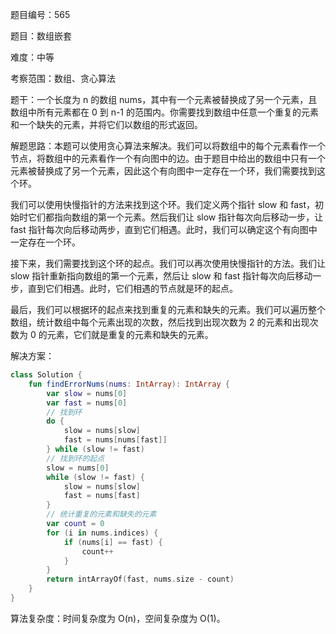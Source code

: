 题目编号：565

题目：数组嵌套

难度：中等

考察范围：数组、贪心算法

题干：一个长度为 n 的数组 nums，其中有一个元素被替换成了另一个元素，且数组中所有元素都在 0 到 n-1 的范围内。你需要找到数组中任意一个重复的元素和一个缺失的元素，并将它们以数组的形式返回。

解题思路：本题可以使用贪心算法来解决。我们可以将数组中的每个元素看作一个节点，将数组中的元素看作一个有向图中的边。由于题目中给出的数组中只有一个元素被替换成了另一个元素，因此这个有向图中一定存在一个环，我们需要找到这个环。

我们可以使用快慢指针的方法来找到这个环。我们定义两个指针 slow 和 fast，初始时它们都指向数组的第一个元素。然后我们让 slow 指针每次向后移动一步，让 fast 指针每次向后移动两步，直到它们相遇。此时，我们可以确定这个有向图中一定存在一个环。

接下来，我们需要找到这个环的起点。我们可以再次使用快慢指针的方法。我们让 slow 指针重新指向数组的第一个元素，然后让 slow 和 fast 指针每次向后移动一步，直到它们相遇。此时，它们相遇的节点就是环的起点。

最后，我们可以根据环的起点来找到重复的元素和缺失的元素。我们可以遍历整个数组，统计数组中每个元素出现的次数，然后找到出现次数为 2 的元素和出现次数为 0 的元素，它们就是重复的元素和缺失的元素。

解决方案：

```kotlin
class Solution {
    fun findErrorNums(nums: IntArray): IntArray {
        var slow = nums[0]
        var fast = nums[0]
        // 找到环
        do {
            slow = nums[slow]
            fast = nums[nums[fast]]
        } while (slow != fast)
        // 找到环的起点
        slow = nums[0]
        while (slow != fast) {
            slow = nums[slow]
            fast = nums[fast]
        }
        // 统计重复的元素和缺失的元素
        var count = 0
        for (i in nums.indices) {
            if (nums[i] == fast) {
                count++
            }
        }
        return intArrayOf(fast, nums.size - count)
    }
}
```

算法复杂度：时间复杂度为 O(n)，空间复杂度为 O(1)。